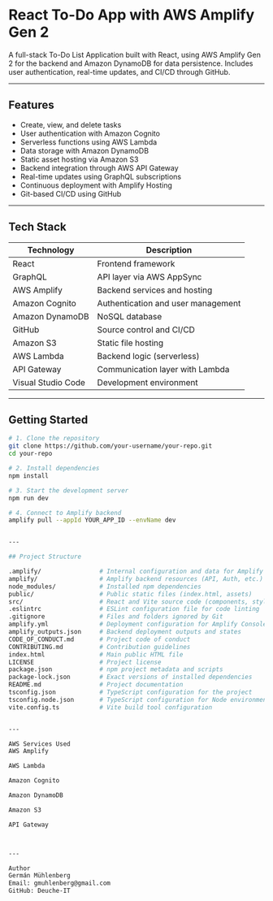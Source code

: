 # React To-Do App with AWS Amplify Gen 2

A full-stack To-Do List Application built with React, using AWS Amplify Gen 2 for the backend and Amazon DynamoDB for data persistence. Includes user authentication, real-time updates, and CI/CD through GitHub.

---

## Features

- Create, view, and delete tasks
- User authentication with Amazon Cognito
- Serverless functions using AWS Lambda
- Data storage with Amazon DynamoDB
- Static asset hosting via Amazon S3
- Backend integration through AWS API Gateway
- Real-time updates using GraphQL subscriptions
- Continuous deployment with Amplify Hosting
- Git-based CI/CD using GitHub

---

## Tech Stack

| Technology      | Description                        |
|------------------|------------------------------------|
| React           | Frontend framework                 |
| GraphQL         | API layer via AWS AppSync          |
| AWS Amplify     | Backend services and hosting       |
| Amazon Cognito  | Authentication and user management |
| Amazon DynamoDB | NoSQL database                     |
| GitHub          | Source control and CI/CD           |
| Amazon S3       | Static file hosting                |
| AWS Lambda      | Backend logic (serverless)         |
| API Gateway     | Communication layer with Lambda    |
| Visual Studio Code | Development environment         |

---

## Getting Started

```bash
# 1. Clone the repository
git clone https://github.com/your-username/your-repo.git
cd your-repo

# 2. Install dependencies
npm install

# 3. Start the development server
npm run dev

# 4. Connect to Amplify backend
amplify pull --appId YOUR_APP_ID --envName dev


---

## Project Structure

.amplify/                # Internal configuration and data for Amplify CLI
amplify/                 # Amplify backend resources (API, Auth, etc.)
node_modules/            # Installed npm dependencies
public/                  # Public static files (index.html, assets)
src/                     # React and Vite source code (components, styles)
.eslintrc                # ESLint configuration file for code linting
.gitignore               # Files and folders ignored by Git
amplify.yml              # Deployment configuration for Amplify Console
amplify_outputs.json     # Backend deployment outputs and states
CODE_OF_CONDUCT.md       # Project code of conduct
CONTRIBUTING.md          # Contribution guidelines
index.html               # Main public HTML file
LICENSE                  # Project license
package.json             # npm project metadata and scripts
package-lock.json        # Exact versions of installed dependencies
README.md                # Project documentation
tsconfig.json            # TypeScript configuration for the project
tsconfig.node.json       # TypeScript configuration for Node environment
vite.config.ts           # Vite build tool configuration


---

AWS Services Used
AWS Amplify

AWS Lambda

Amazon Cognito

Amazon DynamoDB

Amazon S3

API Gateway



---

Author
Germán Mühlenberg
Email: gmuhlenberg@gmail.com
GitHub: Deuche-IT

